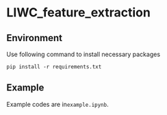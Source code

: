 # LIWC_feature_extraction

## Environment
Use following command to install necessary packages
```
pip install -r requirements.txt
```

## Example
Example codes are in`example.ipynb`.
